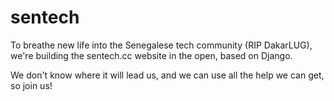 sentech
=======

To breathe new life into the Senegalese tech community (RIP DakarLUG),  
we're building the sentech.cc website in the open, based on Django.

We don't know where it will lead us, and we can use all the help we can get, 
so join us!
